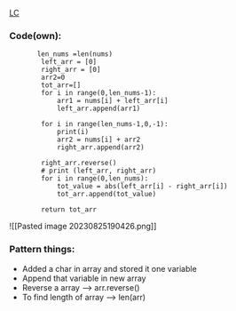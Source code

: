 
[LC](https://leetcode.com/problems/left-and-right-sum-differences/description/)

### Code(own):

```
       len_nums =len(nums)
        left_arr = [0]
        right_arr = [0]
        arr2=0
        tot_arr=[]
        for i in range(0,len_nums-1):
            arr1 = nums[i] + left_arr[i]
            left_arr.append(arr1)

        for i in range(len_nums-1,0,-1):
            print(i)
            arr2 = nums[i] + arr2
            right_arr.append(arr2)

        right_arr.reverse()
        # print (left_arr, right_arr)
        for i in range(0,len_nums):
            tot_value = abs(left_arr[i] - right_arr[i])
            tot_arr.append(tot_value)

        return tot_arr
```

![[Pasted image 20230825190426.png]]

### Pattern things:

* Added a char in array and stored it one variable 
* Append that variable in new array
* Reverse a array --> arr.reverse()
* To find length of array --> len(arr)